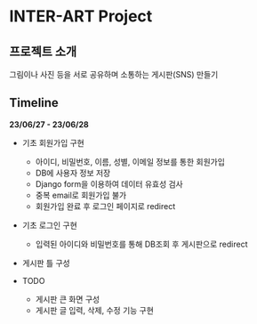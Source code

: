 # INTER-ART Project

## 프로젝트 소개

그림이나 사진 등을 서로 공유하며 소통하는 게시판(SNS) 만들기

## Timeline


**23/06/27 - 23/06/28**

- 기초 회원가입 구현
  - 아이디, 비밀번호, 이름, 성별, 이메일 정보를 통한 회원가입
  - DB에 사용자 정보 저장
  - Django form을 이용하여 데이터 유효성 검사
  - 중복 email로 회원가입 불가
  - 회원가입 완료 후 로그인 페이지로 redirect

- 기초 로그인 구현
  - 입력된 아이디와 비밀번호를 통해 DB조회 후 게시판으로 redirect

- 게시판 틀 구성

- TODO
  - 게시판 큰 화면 구성
  - 게시판 글 입력, 삭제, 수정 기능 구현
  

  